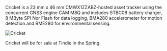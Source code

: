 Cricket is a 23 mm x 46 mm CMWX1ZZABZ-hosted asset tracker using the concurrent GNSS engine CAM M8Q and includes STBC08 battery charger, 8 MByte SPI Nor Flash for data logging, BMA280 accelerometer for motion detection and BME280 for environmental sensing.

![Cricket](https://user-images.githubusercontent.com/6698410/34909788-8f515fe0-f85c-11e7-8de5-30879457ddd1.jpg)

Cricket will be for sale at Tindie in the Spring.
